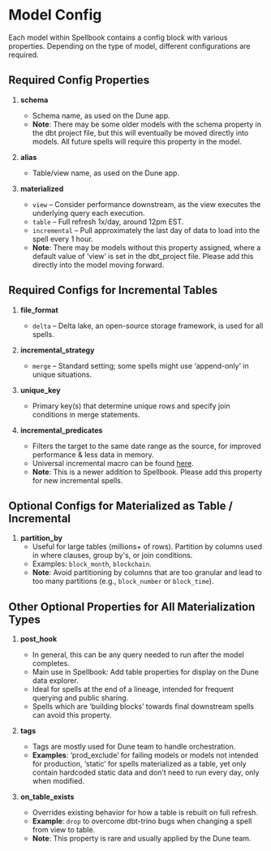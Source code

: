 # Model Config

Each model within Spellbook contains a config block with various properties. Depending on the type of model, different configurations are required.

## Required Config Properties

1. **schema**

   - Schema name, as used on the Dune app.
   - **Note**: There may be some older models with the schema property in the dbt project file, but this will eventually be moved directly into models. All future spells will require this property in the model.

2. **alias**

   - Table/view name, as used on the Dune app.

3. **materialized**
   - `view` – Consider performance downstream, as the view executes the underlying query each execution.
   - `table` – Full refresh 1x/day, around 12pm EST.
   - `incremental` – Pull approximately the last day of data to load into the spell every 1 hour.
   - **Note**: There may be models without this property assigned, where a default value of ‘view’ is set in the dbt_project file. Please add this directly into the model moving forward.

## Required Configs for Incremental Tables

1. **file_format**

   - `delta` – Delta lake, an open-source storage framework, is used for all spells.

2. **incremental_strategy**

   - `merge` – Standard setting; some spells might use ‘append-only’ in unique situations.

3. **unique_key**

   - Primary key(s) that determine unique rows and specify join conditions in merge statements.

4. **incremental_predicates**
   - Filters the target to the same date range as the source, for improved performance & less data in memory.
   - Universal incremental macro can be found [here](/macros/incremental_predicate.sql).
   - **Note**: This is a newer addition to Spellbook. Please add this property for new incremental spells.

## Optional Configs for Materialized as Table / Incremental

1. **partition_by**
   - Useful for large tables (millions+ of rows). Partition by columns used in where clauses, group by's, or join conditions.
   - Examples: `block_month`, `blockchain`.
   - **Note**: Avoid partitioning by columns that are too granular and lead to too many partitions (e.g., `block_number` or `block_time`).

## Other Optional Properties for All Materialization Types

1. **post_hook**

   - In general, this can be any query needed to run after the model completes.
   - Main use in Spellbook: Add table properties for display on the Dune data explorer.
   - Ideal for spells at the end of a lineage, intended for frequent querying and public sharing.
   - Spells which are ‘building blocks’ towards final downstream spells can avoid this property.

2. **tags**

   - Tags are mostly used for Dune team to handle orchestration.
   - **Examples**: ‘prod_exclude’ for failing models or models not intended for production, ‘static’ for spells materialized as a table, yet only contain hardcoded static data and don’t need to run every day, only when modified.

3. **on_table_exists**
   - Overrides existing behavior for how a table is rebuilt on full refresh.
   - **Example**: `drop` to overcome dbt-trino bugs when changing a spell from view to table.
   - **Note**: This property is rare and usually applied by the Dune team.

